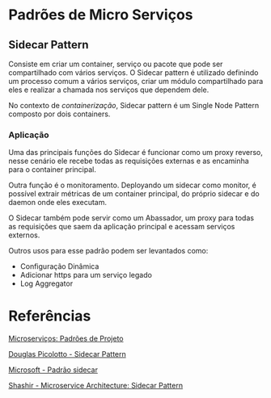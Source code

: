# Padrões de Micro Serviços

## Sidecar Pattern

Consiste em criar um container, serviço ou pacote que pode ser compartilhado com vários serviços. O Sidecar pattern é utilizado definindo um processo comum a vários serviços, criar um módulo compartilhado para eles e realizar a chamada nos serviços que dependem dele.

No contexto de _containerização_, Sidecar pattern é um Single Node Pattern composto por dois containers.

### Aplicação

Uma das principais funções do Sidecar é funcionar como um proxy reverso, nesse cenário ele recebe todas as requisições externas e as encaminha para o container principal.

Outra função é o monitoramento. Deployando um sidecar como monitor, é possível extrair métricas de um container principal, do próprio sidecar e do daemon onde eles executam.

O Sidecar também pode servir como um Abassador, um proxy para todas as requisições que saem da aplicação principal e acessam serviços externos.

Outros usos para esse padrão podem ser levantados como:

- Configuração Dinâmica
- Adicionar https para um serviço legado
- Log Aggregator

# Referências

[Microserviços: Padrões de Projeto](https://cursos.alura.com.br/course/microsservicos-padroes-projeto)

[Douglas Picolotto - Sidecar Pattern](https://douglaspicolotto.com/2019/03/17/sidecar-pattern/)

[Microsoft - Padrão sidecar](https://docs.microsoft.com/pt-br/azure/architecture/patterns/sidecar)

[Shashir - Microservice Architecture: Sidecar Pattern](https://medium.com/nerd-for-tech/microservice-design-pattern-sidecar-sidekick-pattern-dbcea9bed783)
